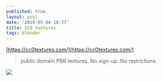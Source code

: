 ```yaml
---
published: true
layout: post
date: '2019-05-04 18:37'
title: CC0 textures
tags: blender 
---
```

[https://cc0textures.com/](https://cc0textures.com/)

> public domain PBR textures. No sign-up. No restrictions.

<div style="width:500px;">
<a href="https://cc0textures.com/view.php?tex=Rock16"><img src="https://cdn.struffelproductions.com/file/cc0texturesimages/textures/Sphere/1024/Rock16.png"></a>
</div>
